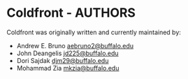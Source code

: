 # Coldfront - AUTHORS

Coldfront was originally written and currently maintained by:

- Andrew E. Bruno <aebruno2@buffalo.edu>
- John Deangelis <jd225@buffalo.edu>
- Dori Sajdak <djm29@buffalo.edu>
- Mohammad Zia <mkzia@buffalo.edu>
